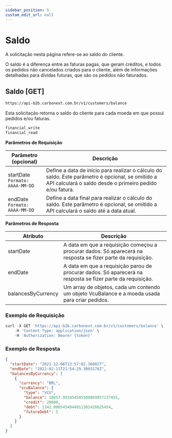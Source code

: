 ```yaml
---
sidebar_position: 5
custom_edit_url: null
---
```


# Saldo

A solicitação nesta página refere-se ao saldo do cliente.

O saldo é a diferença entre as faturas pagas, que geram créditos, e todos os pedidos não cancelados criados para o cliente, além de informações detalhadas para dívidas futuras, que são os pedidos não faturados.

## Saldo [GET]

```md title="BASE URL"
https://api-b2b.carbonext.com.br/v1/customers/balance
```

Esta solicitação retorna o saldo do cliente para cada moeda em que possui pedidos e/ou faturas.

```md title="Required permissions"
financial_write
financial_read
```

**Parâmetros de Requisição**

Parâmetro (opcional) | Descrição
--------- | ------
startDate<br/>`Formato: AAAA-MM-DD` | Define a data de início para realizar o cálculo do saldo. Este parâmetro é opcional, se omitido a API calculará o saldo desde o primeiro pedido e/ou fatura.
endDate<br/>`Formato: AAAA-MM-DD` | Define a data final para realizar o cálculo do saldo. Este parâmetro é opcional, se omitido a API calculará o saldo até a data atual.

**Parâmetros de Resposta**

Atributo | Descrição
--------- | ------
startDate | A data em que a requisição começou a procurar dados. Só aparecerá na resposta se fizer parte da requisição.
endDate | A data em que a requisição parou de procurar dados. Só aparecerá na resposta se fizer parte da requisição.
balancesByCurrency | Um array de objetos, cada um contendo um objeto VcuBalance e a moeda usada para criar pedidos.

### Exemplo de Requisição

```javascript
curl -X GET 'https://api-b2b.carbonext.com.br/v1/customers/balance' \
    -H 'Content-Type: application/json' \
    -H 'Authorization: Bearer {token}'
```

### Exemplo de Resposta

```json
{
  "startDate": "2021-12-06T13:57:02.360827",
  "endDate": "2022-02-11T21:54:29.3093176Z",
  "balancesByCurrency": [
    {
      "currency": "BRL",
      "vcuBalance": {
        "type": "VCU",
        "balance": 18657.993454505508869857137455,
        "credit": 20000,
        "debt": 1342.0065454944911301428625454,
        "futureDebt": 5
      }
    }
  ]
}
```
